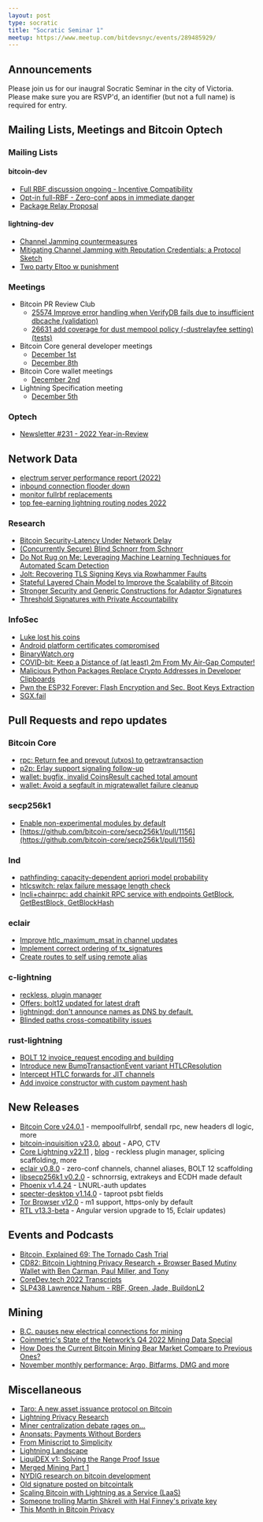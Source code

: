 ```yaml
---
layout: post
type: socratic
title: "Socratic Seminar 1"
meetup: https://www.meetup.com/bitdevsnyc/events/289485929/
---
```



## Announcements
Please join us for our inaugral Socratic Seminar in the city of Victoria. Please make sure you are RSVP'd, an identifier (but not a full name) is required for entry.

## Mailing Lists, Meetings and Bitcoin Optech

### Mailing Lists

#### bitcoin-dev

- [Full RBF discussion ongoing - Incentive Compatibility](https://github.com/bitcoin/bitcoin/pull/26451)
- [Opt-in full-RBF - Zero-conf apps in immediate danger](https://lists.linuxfoundation.org/pipermail/bitcoin-dev/2022-December/021226.html)
- [Package Relay Proposal](https://lists.linuxfoundation.org/pipermail/bitcoin-dev/2022-November/021140.html)

#### lightning-dev

- [Channel Jamming countermeasures](https://research.chaincode.com/2022/11/15/unjamming-lightning/)
- [Mitigating Channel Jamming with Reputation Credentials: a Protocol Sketch](https://lists.linuxfoundation.org/pipermail/lightning-dev/2022-November/003754.html)
- [Two party Eltoo w punishment](https://lists.linuxfoundation.org/pipermail/lightning-dev/2022-December/003788.html)

### Meetings

- Bitcoin PR Review Club
    - [25574 Improve error handling when VerifyDB fails due to insufficient dbcache (validation)](https://bitcoincore.reviews/25574)
    - [26631 add coverage for dust mempool policy (-dustrelayfee setting) (tests)](https://bitcoincore.reviews/26631)
- Bitcoin Core general developer meetings
	- [December 1st](https://www.erisian.com.au/bitcoin-core-dev/log-2022-12-01.html#255)
	- [December 8th](https://www.erisian.com.au/bitcoin-core-dev/log-2022-12-08.html#206)
- Bitcoin Core wallet meetings
	- [December 2nd](https://www.erisian.com.au/bitcoin-core-dev/log-2022-12-02.html#313)
- Lightning Specification meeting
    - [December 5th](https://github.com/lightning/bolts/issues/1046)

### Optech

- [Newsletter #231 - 2022 Year-in-Review](https://bitcoinops.org/en/newsletters/2022/12/21/)

## Network Data

- [electrum server performance report (2022)](https://blog.keys.casa/electrum-server-performance-report-2022/)
- [inbound connection flooder down](https://b10c.me/observations/05-inbound-connection-flooder-down/)
- [monitor fullrbf replacements](https://fullrbf.mempool.observer/)
- [top fee-earning lightning routing nodes 2022](https://mobile.twitter.com/alexbosworth/status/1601243139347730437)

### Research

- [Bitcoin Security-Latency Under Network Delay](https://arxiv.org/abs/2212.01372v1)
- [(Concurrently Secure) Blind Schnorr from Schnorr](https://eprint.iacr.org/2022/1676)
- [Do Not Rug on Me: Leveraging Machine Learning Techniques for Automated Scam Detection](https://www.mdpi.com/2227-7390/10/6/949)
- [Jolt: Recovering TLS Signing Keys via Rowhammer Faults](https://eprint.iacr.org/2022/1669)
- [Stateful Layered Chain Model to Improve the Scalability of Bitcoin](https://assets.researchsquare.com/files/rs-2249748/v1/4ce4be5b-1e2d-448c-ba33-d40df6ccc265.pdf?c=1668441157)
- [Stronger Security and Generic Constructions for Adaptor Signatures](https://eprint.iacr.org/2022/1687)
- [Threshold Signatures with Private Accountability](https://eprint.iacr.org/2022/1636)

### InfoSec

- [Luke lost his coins](https://twitter.com/LukeDashjr/status/1609613748364509184)
- [Android platform certificates compromised](https://bugs.chromium.org/p/apvi/issues/detail?id=100)
- [BinaryWatch.org](https://binarywatch.org/)
- [COVID-bit: Keep a Distance of (at least) 2m From My Air-Gap Computer!](https://arxiv.org/abs/2212.03520)
- [Malicious Python Packages Replace Crypto Addresses in Developer Clipboards](https://blog.phylum.io/pypi-malware-replaces-crypto-addresses-in-developers-clipboard)
- [Pwn the ESP32 Forever: Flash Encryption and Sec. Boot Keys Extraction](https://limitedresults.com/2019/11/pwn-the-esp32-forever-flash-encryption-and-sec-boot-keys-extraction/)
 - [SGX.fail](https://SGX.fail)

## Pull Requests and repo updates

### Bitcoin Core

- [rpc: Return fee and prevout (utxos) to getrawtransaction](https://github.com/bitcoin/bitcoin/pull/23319)
- [p2p: Erlay support signaling follow-up](https://github.com/bitcoin/bitcoin/pull/26359)
- [wallet: bugfix, invalid CoinsResult cached total amount](https://github.com/bitcoin/bitcoin/pull/26560)
- [wallet: Avoid a segfault in migratewallet failure cleanup](https://github.com/bitcoin/bitcoin/pull/26594)

### secp256k1

- [Enable non-experimental modules by default](https://github.com/bitcoin-core/secp256k1/pull/993)
- [https://github.com/bitcoin-core/secp256k1/pull/1156](https://github.com/bitcoin-core/secp256k1/pull/1156)

### lnd

- [pathfinding: capacity-dependent apriori model probability](https://github.com/lightningnetwork/lnd/pull/6857)
- [htlcswitch: relax failure message length check](https://github.com/lightningnetwork/lnd/pull/6913)
- [lncli+chainrpc: add chainkit RPC service with endpoints GetBlock, GetBestBlock, GetBlockHash](https://github.com/lightningnetwork/lnd/pull/7197)

### eclair

- [Improve htlc_maximum_msat in channel updates](https://github.com/ACINQ/eclair/pull/2299)
- [Implement correct ordering of tx_signatures](https://github.com/ACINQ/eclair/pull/2501)
- [Create routes to self using remote alias](https://github.com/ACINQ/eclair/pull/2507)

### c-lightning

- [reckless, plugin manager](https://github.com/ElementsProject/lightning/pull/5647)
- [Offers: bolt12 updated for latest draft](https://github.com/ElementsProject/lightning/pull/5676)
- [lightningd: don't announce names as DNS by default.](https://github.com/ElementsProject/lightning/pull/5796)
- [Blinded paths cross-compatibility issues](https://github.com/ElementsProject/lightning/issues/5823)

### rust-lightning

- [BOLT 12 invoice_request encoding and building](https://github.com/lightningdevkit/rust-lightning/pull/1738)
- [Introduce new BumpTransactionEvent variant HTLCResolution](https://github.com/lightningdevkit/rust-lightning/pull/1825)
- [Intercept HTLC forwards for JIT channels](https://github.com/lightningdevkit/rust-lightning/pull/1835)
- [Add invoice constructor with custom payment hash](https://github.com/lightningdevkit/rust-lightning/pull/1894)

## New Releases

- [Bitcoin Core v24.0.1](https://github.com/bitcoin/bitcoin/releases/tag/v24.0.1) - mempoolfullrbf, sendall rpc, new headers dl logic, more
- [bitcoin-inquisition v23.0](https://github.com/bitcoin-inquisition/bitcoin/releases/tag/inq-v23.0), [about](https://lists.linuxfoundation.org/pipermail/bitcoin-dev/2022-December/021275.html) - APO, CTV
- [Core Lightning v22.11](https://github.com/ElementsProject/lightning/releases/tag/v22.11) , [blog](https://github.com/ElementsProject/lightning/releases/tag/v22.11) - reckless plugin manager, splicing scaffolding, more
- [eclair v0.8.0](https://github.com/ACINQ/eclair/releases/tag/v0.8.0) - zero-conf channels, channel aliases, BOLT 12 scaffolding
- [libsecp256k1 v0.2.0](https://github.com/bitcoin-core/secp256k1/releases/tag/v0.2.0) - schnorrsig, extrakeys and ECDH made default
- [Phoenix v1.4.24](https://github.com/ACINQ/phoenix/releases/tag/android-legacy-v1.4.24) - LNURL-auth updates
- [specter-desktop v1.14.0](https://github.com/cryptoadvance/specter-desktop/releases/tag/v1.14.0) - taproot psbt fields
- [Tor Browser v12.0](https://blog.torproject.org/new-release-tor-browser-120/) - m1 support, https-only by default
- [RTL v13.3-beta](https://github.com/Ride-The-Lightning/RTL/releases/tag/v0.13.3) - Angular version upgrade to 15, Eclair updates)

## Events and Podcasts

- [Bitcoin, Explained 69: The Tornado Cash Trial](https://anchor.fm/bitcoin-explained/episodes/Bitcoin--Explained-69-The-Tornado-Cash-Trial-e1rl2lp)
- [CD82: Bitcoin Lightning Privacy Research + Browser Based Mutiny Wallet with Ben Carman, Paul Miller, and Tony](https://www.podpage.com/citadeldispatch/cd82-bitcoin-lightning-privacy-research-browser-based-mutiny-wallet-with-ben-carman-paul-miller-and-tony/)
- [CoreDev.tech 2022 Transcripts](https://diyhpl.us/wiki/transcripts/bitcoin-core-dev-tech/)
- [SLP438 Lawrence Nahum - RBF, Green, Jade, BuildonL2](https://anchor.fm/stephan-livera/episodes/SLP438-Lawrence-Nahum---RBF--Green--Jade--BuildonL2-e1rtm3o)

## Mining

- [B.C. pauses new electrical connections for mining](https://news.gov.bc.ca/releases/2022EMLI0067-001928)
- [Coinmetric's State of the Network’s Q4 2022 Mining Data Special](https://coinmetrics.substack.com/p/state-of-the-network-issue-185#new_tab)
- [How Does the Current Bitcoin Mining Bear Market Compare to Previous Ones?](https://hashrateindex.com/blog/how-does-the-current-bitcoin-mining-bear-market-compare-to-previous-ones/)
- [November monthly performance: Argo, Bitfarms, DMG and more](https://compassmining.io/education/mining-stock-roundup-november-monthly-numbers/)

## Miscellaneous

- [Taro: A new asset issuance protocol on Bitcoin](https://coinshares.com/research/taro-a-new-asset-issuance-protocol-on-bitcoin#major_taro_opportunities)
- [Lightning Privacy Research](https://lightningprivacy.com/en/introduction)
- [Miner centralization debate rages on...](https://twitter.com/LynAldenContact/status/1607456776567525376)
- [Anonsats: Payments Without Borders](https://hackmd.io/@anonsats/SJDzzRR4i)
- [From Miniscript to Simplicity](https://blog.blockstream.com/from-miniscript-to-simplicity/)
- [Lightning Landscape](https://www.lightning-landscape.net/projects)
- [LiquiDEX v1: Solving the Range Proof Issue](https://blog.blockstream.com/liquidex-v1-solving-the-rangeproof-issue/)
- [Merged Mining Part 1](https://bitslog.com/2022/11/22/merged-mining-part-i/)
- [NYDIG research on bitcoin development](https://assets-global.website-files.com/614e11536f66309636c98688/63208342664438223226c3de_NYDIG%20-%20Developers%20of%20Bitcoin%202022.pdf)
- [Old signature posted on bitcointalk](https://bitcointalk.org/index.php?topic=5421158.msg61353840#msg61353840)
- [Scaling Bitcoin with Lightning as a Service (LaaS)](https://medium.com/breez-technology/scaling-bitcoin-with-lightning-as-a-service-laas-369e7e6f6cb2)
- [Someone trolling Martin Shkreli with Hal Finney's private key](https://martinshkreli.substack.com/p/paul-le-roux-is-satoshi)
- [This Month in Bitcoin Privacy](https://enegnei.github.io/This-Month-In-Bitcoin-Privacy/November_2022/)
